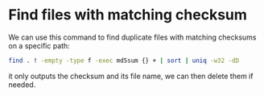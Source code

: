 # Find files with matching checksum
We can use this command to find duplicate files with matching checksums on a specific path:  
```bash
find . ! -empty -type f -exec md5sum {} + | sort | uniq -w32 -dD
```
it only outputs the checksum and its file name, we can then delete them if needed.
